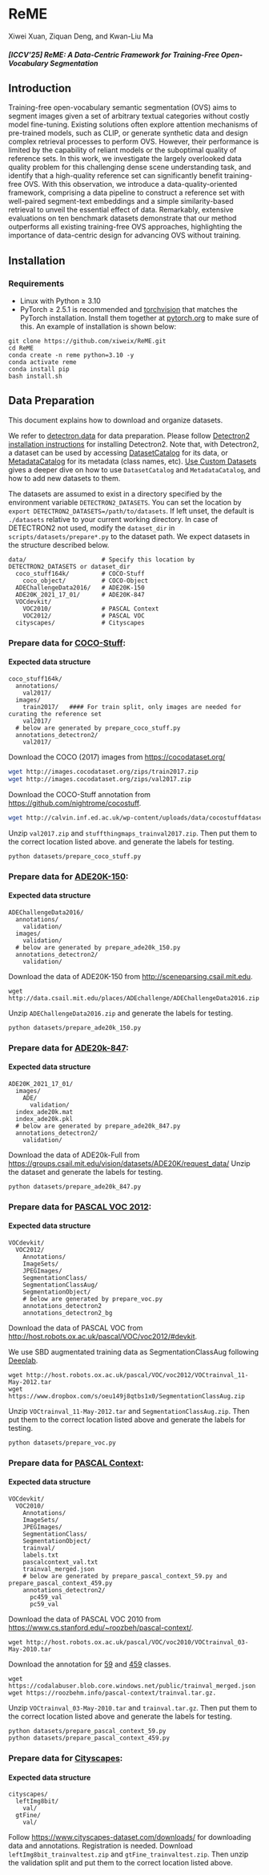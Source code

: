 <div align="left">

# ReME
Xiwei Xuan, Ziquan Deng, and Kwan-Liu Ma
##### [ICCV'25] ReME: A Data-Centric Framework for Training-Free Open-Vocabulary Segmentation

</div>

<a name="intro"></a>

## Introduction

Training-free open-vocabulary semantic segmentation (OVS) aims to segment images given a set of arbitrary textual categories without costly model fine-tuning. Existing solutions often explore attention mechanisms of pre-trained models, such as CLIP, or generate synthetic data and design complex retrieval processes to perform OVS. However, their performance is limited by the capability of reliant models or the suboptimal quality of reference sets. In this work, we investigate the largely overlooked data quality problem for this challenging dense scene understanding task, and identify that a high-quality reference set can significantly benefit training-free OVS. With this observation, we introduce a data-quality-oriented framework, comprising a data pipeline to construct a reference set with well-paired segment-text embeddings and a simple similarity-based retrieval to unveil the essential effect of data. Remarkably, extensive evaluations on ten benchmark datasets demonstrate that our method outperforms all existing training-free OVS approaches, highlighting the importance of data-centric design for advancing OVS without training.

## Installation

### Requirements
- Linux with Python ≥ 3.10
- PyTorch ≥ 2.5.1 is recommended and [torchvision](https://github.com/pytorch/vision/) that matches the PyTorch installation.
  Install them together at [pytorch.org](https://pytorch.org) to make sure of this.
An example of installation is shown below:

```
git clone https://github.com/xiweix/ReME.git
cd ReME
conda create -n reme python=3.10 -y
conda activate reme
conda install pip
bash install.sh
```

## Data Preparation

This document explains how to download and organize datasets.

We refer to [detectron.data](https://detectron2.readthedocs.io/en/latest/modules/data.html) for data preparation. Please follow [Detectron2 installation instructions](https://detectron2.readthedocs.io/tutorials/install.html) for installing Detectron2. Note that, with Detectron2, a dataset can be used by accessing [DatasetCatalog](https://detectron2.readthedocs.io/modules/data.html#detectron2.data.DatasetCatalog) for its data, or [MetadataCatalog](https://detectron2.readthedocs.io/modules/data.html#detectron2.data.MetadataCatalog) for its metadata (class names, etc). [Use Custom Datasets](https://detectron2.readthedocs.io/tutorials/datasets.html) gives a deeper dive on how to use `DatasetCatalog` and `MetadataCatalog`, and how to add new datasets to them.

The datasets are assumed to exist in a directory specified by the environment variable `DETECTRON2_DATASETS`. You can set the location by `export DETECTRON2_DATASETS=/path/to/datasets`. If left unset, the default is `./datasets` relative to your current working directory.
In case of DETECTRON2 not used, modify the `dataset_dir` in `scripts/datasets/prepare*.py` to the dataset path.
We expect datasets in the structure described below.
```
data/                     # Specify this location by DETECTRON2_DATASETS or dataset_dir
  coco_stuff164k/         # COCO-Stuff
    coco_object/          # COCO-Object
  ADEChallengeData2016/   # ADE20K-150
  ADE20K_2021_17_01/      # ADE20K-847
  VOCdevkit/ 
    VOC2010/              # PASCAL Context
    VOC2012/              # PASCAL VOC
  cityscapes/             # Cityscapes
```


### Prepare data for [COCO-Stuff](https://github.com/nightrome/cocostuff):

#### Expected data structure

```
coco_stuff164k/
  annotations/
    val2017/
  images/
    train2017/   #### For train split, only images are needed for curating the reference set
    val2017/
  # below are generated by prepare_coco_stuff.py
  annotations_detectron2/
    val2017/ 
```
Download the COCO (2017) images from https://cocodataset.org/

```bash
wget http://images.cocodataset.org/zips/train2017.zip
wget http://images.cocodataset.org/zips/val2017.zip
```

Download the COCO-Stuff annotation from https://github.com/nightrome/cocostuff.
```bash
wget http://calvin.inf.ed.ac.uk/wp-content/uploads/data/cocostuffdataset/stuffthingmaps_trainval2017.zip
```
Unzip `val2017.zip` and `stuffthingmaps_trainval2017.zip`. Then put them to the correct location listed above. and generate the labels for testing.

```
python datasets/prepare_coco_stuff.py
```

### Prepare data for [ADE20K-150](http://sceneparsing.csail.mit.edu):

#### Expected data structure 
```
ADEChallengeData2016/
  annotations/
    validation/
  images/
    validation/
  # below are generated by prepare_ade20k_150.py
  annotations_detectron2/
    validation/
```
Download the data of ADE20K-150 from http://sceneparsing.csail.mit.edu.
```
wget http://data.csail.mit.edu/places/ADEchallenge/ADEChallengeData2016.zip
```
Unzip `ADEChallengeData2016.zip` and generate the labels for testing.
```
python datasets/prepare_ade20k_150.py
```
### Prepare data for [ADE20k-847](https://groups.csail.mit.edu/vision/datasets/ADE20K/):

#### Expected data structure 
```
ADE20K_2021_17_01/
  images/
    ADE/
      validation/
  index_ade20k.mat
  index_ade20k.pkl
  # below are generated by prepare_ade20k_847.py
  annotations_detectron2/
    validation/
```
Download the data of ADE20k-Full from https://groups.csail.mit.edu/vision/datasets/ADE20K/request_data/
Unzip the dataset and generate the labels for testing.
```
python datasets/prepare_ade20k_847.py
```

### Prepare data for [PASCAL VOC 2012](http://host.robots.ox.ac.uk/pascal/VOC/voc2012/#devkit):


#### Expected data structure 
```
VOCdevkit/
  VOC2012/
    Annotations/
    ImageSets/
    JPEGImages/
    SegmentationClass/
    SegmentationClassAug/ 
    SegmentationObject/
    # below are generated by prepare_voc.py
    annotations_detectron2
    annotations_detectron2_bg

```
Download the data of PASCAL VOC from http://host.robots.ox.ac.uk/pascal/VOC/voc2012/#devkit.

We use SBD augmentated training data as SegmentationClassAug following [Deeplab](https://github.com/kazuto1011/deeplab-pytorch/blob/master/data/datasets/voc12/README.md).
```
wget http://host.robots.ox.ac.uk/pascal/VOC/voc2012/VOCtrainval_11-May-2012.tar
wget https://www.dropbox.com/s/oeu149j8qtbs1x0/SegmentationClassAug.zip
```
Unzip `VOCtrainval_11-May-2012.tar` and `SegmentationClassAug.zip`. Then put them to the correct location listed above and generate the labels for testing.
```
python datasets/prepare_voc.py
```


### Prepare data for [PASCAL Context](https://www.cs.stanford.edu/~roozbeh/pascal-context/):


#### Expected data structure 
```
VOCdevkit/
  VOC2010/
    Annotations/
    ImageSets/
    JPEGImages/
    SegmentationClass/
    SegmentationObject/
    trainval/
    labels.txt
    pascalcontext_val.txt
    trainval_merged.json
    # below are generated by prepare_pascal_context_59.py and prepare_pascal_context_459.py
    annotations_detectron2/
      pc459_val
      pc59_val
```
Download the data of PASCAL VOC 2010 from https://www.cs.stanford.edu/~roozbeh/pascal-context/. 

```
wget http://host.robots.ox.ac.uk/pascal/VOC/voc2010/VOCtrainval_03-May-2010.tar
```
Download the annotation for [59](https://codalabuser.blob.core.windows.net/public/trainval_merged.json) and [459](https://roozbehm.info/pascal-context/trainval.tar.gz.) classes.
```
wget https://codalabuser.blob.core.windows.net/public/trainval_merged.json
wget https://roozbehm.info/pascal-context/trainval.tar.gz.
```
Unzip `VOCtrainval_03-May-2010.tar` and `trainval.tar.gz`. Then put them to the correct location listed above and generate the labels for testing.
```
python datasets/prepare_pascal_context_59.py
python datasets/prepare_pascal_context_459.py
```

### Prepare data for [Cityscapes](https://www.cityscapes-dataset.com/):


#### Expected data structure
```
cityscapes/
  leftImg8bit/
    val/
  gtFine/
    val/
```

Follow https://www.cityscapes-dataset.com/downloads/ for downloading data and annotations. Registration is needed.
Download `leftImg8bit_trainvaltest.zip` and `gtFine_trainvaltest.zip`. Then unzip the validation split and put them to the correct location listed above.